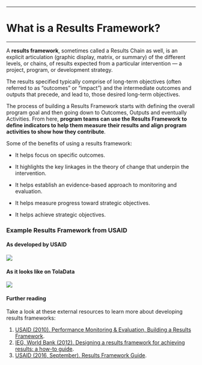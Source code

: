 ****
# What is a Results Framework?
---
A **results framework**, sometimes called a Results Chain as well, is an explicit articulation \(graphic display, matrix, or summary\) of the different levels, or chains, of results expected from a particular intervention — a project, program, or development strategy.

The results specified typically comprise of long-term objectives (often referred to as “outcomes” or “impact”) and the intermediate outcomes and outputs that precede, and lead to, those desired long-term objectives.

The process of building a Results Framework starts with defining the overall program goal and then going down to Outcomes, Outputs and eventually Activities. From here, **program teams can use the Results Framework to define indicators to help them measure their results and align program activities to show how they contribute**.

Some of the benefits of using a results framework:

* It helps focus on specific outcomes. 

* It highlights the key linkages in the theory of change that underpin the intervention. 

* It helps establish an evidence-based approach to monitoring and evaluation. 

* It helps measure progress toward strategic objectives.

* It helps achieve strategic objectives.
<!--
### Sample results framework![](https://lh3.googleusercontent.com/PaA3P20CTbOTYruJ9I9K9aJiJG0koQ0KYlX4GZckia3_2YVW6Moxjwa7ZXJv0mAyzHp3EHjdALJmn_9OvHD4JObESPFcIp0LoidE56FQxYyacwzvF_2N7ZZrcemGvvdGyxDcoP2m)
-->
### **Example Results Framework from USAID**

#### As developed by USAID
![](https://lh3.googleusercontent.com/6nb9ZNTBqui-1RATwNmyBrUlba9PoTFR1yH5QVWxiZ4w-zPiEz72BSA2toCOBl8l1qxH1Os8ooo5FgTldDjs4ye0f8K7R1-fDmRxJoqcHZHQQX2sCa851W__6JEu-ICHhiMOqPbz)

#### As it looks like on TolaData
![](/assets_en/RF_kb.PNG)
#### Further reading
Take a look at these external resources to learn more about developing results frameworks:
1. [USAID \(2010\). Performance Monitoring & Evaluation, Building a Results Framework](http://pdf.usaid.gov/pdf_docs/Pnadw113.pdf).  
2. [IEG, World Bank \(2012\). Designing a results framework for achieving results: a how-to guide](https://siteresources.worldbank.org/EXTEVACAPDEV/Resources/designing_results_framework.pdf).
3. [USAID \(2016, September\). Results Framework Guide](http://usaidprojectstarter.org/content/results-framework-rf).


  


